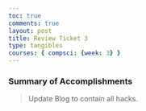 ```yaml
---
toc: true
comments: true
layout: post
title: Review Ticket 3
type: tangibles
courses: { compsci: {week: 3} }
---
```


### Summary of Accomplishments
> Update Blog to contain all hacks.  
